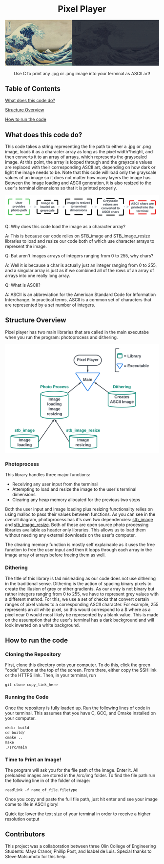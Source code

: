 <h1 align = "center"> Pixel Player </h1>


<p align="center">
  <img src="Figures/banner.png"  />
</p>

<p align = "center">
Use C to print any .jpg or .png image into your terminal as ASCII art!
</p>

## Table of Contents  
[What does this code do?](#what-does-this-code-do) 

[Structure Overview](#structure-overview)

[How to run the code](#how-to-run-the-code)

## What does this code do?

This code takes a string representing the file path to either a .jpg or .png image, loads it as a character array as long as the pixel width*height, and then converts it to an array of arrays, which represents the grayscaled image. At this point, the array is looped through and the grayscale values are replaced with their corresponding ASCII art, depending on how dark or light the image needs to be. Note that this code will load only the grayscale values of an image so it does not matter how many layers the image has. Between the image loading and ASCII generation, it is also resized to the user's terminal dimensions so that it is printed properly.

<p align="center">
  <img src="Figures/Code Run Steps.png"  />
</p>

Q: Why does this code load the image as a character array?

A: This is because our code relies on STB_image and STB_image_resize libraries to load and resize our code both of which use character arrays to represent the image.

Q: But aren't images arrays of integers ranging from 0 to 255, why chars?

A: Well it is because a char is actually just an integer ranging from 0 to 255, and a singular array is just as if we combined all of the rows of an array of arrays into one really long array.

Q: What is ASCII?

A: ASCII is an abbreviation for the American Standard Code for Information Interchange. In practical terms, ASCII is a common set of characters that are represented by a set number of integers.


## Structure Overview

Pixel player has two main libraries that are called in the main executabe when you run the program: photoprocess and dithering.

<p align="center">
  <img src="Figures/Code diagram (2).png"  />
</p>

### Photoprocess

This library handles three major functions:

* Receiving any user input from the terminal
* Attempting to load and resize the image to the user's terminal dimensions
* Clearing any heap memory allocated for the previous two steps

Both the user input and image loading plus resizing functionality relies on using malloc to pass their values between functions. As you can see in the overall diagram, photoprocess has it's own two dependencies: [stb_image](https://github.com/nothings/stb/blob/master/stb_image.h) and [stb_image_resize](https://github.com/nothings/stb/blob/master/stb_image_resize.h). Both of these are open source photo processing libraries available as header only libraries. This allows us to load them without needing any external downloads on the user's computer. 

The clearing memory function is mostly self explainable as it uses the free function to free the user input and then it loops through each array in the image array of arrays before freeing them as well.

### Dithering

The title of this library is tad misleading as our code does not use dithering in the traditional sense. Dithering is the action of spacing binary pixels to create the illusion of grey or other gradients. As our array is not binary but rather integers ranging from 0 to 255, we have to represent grey values with a different method. For this, we use a set of checks that convert certain ranges of pixel values to a corresponding ASCII character. For example, 255 represents an all white pixel, so this would correspond to a $ where as a pixel near 0 would most likely be represented by a blank value. This is made on the assumption that the user's terminal has a dark background and will look inverted on a white background. 


## How to run the code


### Cloning the Repository
First, clone this directory onto your computer. To do this, click the green "code" button at the top of the screen. From there, either copy the SSH link or the HTTPS link. Then, in your terminal, run 
  ```
  git clone copy_link_here
  ```
### Running the Code
Once the repository is fully loaded up. Run the following lines of code in your terminal. This assumes that you have C, GCC, and Cmake installed on your computer.
  ```
  mkdir build
  cd build/
  cmake ..
  make
  ./src/main
  ```
### Time to Print an Image!
The program will ask you for the file path of the image. Enter it. All preloaded images are stored in the /src/img folder. To find the file path run the following line in of the folder of image:

  ```
  readlink -f name_of_file.filetype
  ```
Once you copy and paste the full file path, just hit enter and see your image come to life in ASCII glory! 

Quick tip: lower the text size of your terminal in order to receive a higher resolution output

## Contributors
This project was a collaboration between three Olin College of Engineering Students: Maya Cranor, Phillip Post, and Isabel de Luis. Special thanks to Steve Matsumoto for this help.
